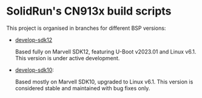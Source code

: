 # SolidRun's CN913x build scripts

This project is organised in branches for different BSP versions:

- [develop-sdk12](https://github.com/SolidRun/cn913x_build/tree/develop-sdk12)

  Based fully on Marvell SDK12, featuring U-Boot v2023.01 and Linux v6.1.
  This version is under active development.

- [develop-sdk10](https://github.com/SolidRun/cn913x_build/tree/develop-sdk10):

  Based mostly on Marvell SDK10, upgraded to Linux v6.1.
  This version is considered stable and maintained with bug fixes only.
